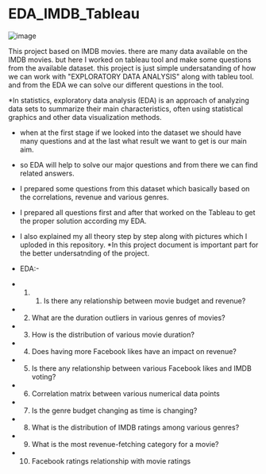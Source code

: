 # EDA_IMDB_Tableau

![image](https://github.com/AmiTamakuwala/EDA_IMDB_Tableau/assets/92789707/fdb504c7-0ff7-450c-aebf-20295db30833)

This project based on IMDB movies. 
there are many data available on the IMDB movies. but here I worked on tableau tool and make some questions from the available dataset. 
this project is just simple undersatanding of how we can work with "EXPLORATORY DATA ANALYSIS" along with tableu tool.
and from the EDA we can solve our different questions in the tool.

*In statistics, exploratory data analysis (EDA) is an approach of analyzing data sets to summarize their main characteristics, often using statistical graphics and other data visualization methods.

* when at the first stage if we looked into the dataset we should have many questions and at the last what result we want to get is our main aim. 
* so EDA will help to solve our major questions and from there we can find related answers. 

* I prepared some questions from this dataset which basically based on the correlations, revenue and various genres. 
* I prepared all questions first and after that worked on the Tableau to get the proper solution according my EDA.
* I also explained my all theory step by step along with pictures which I uploded in this repository. 
*In this project document is important part for the better undersatnding of the project. 

* EDA:-
* 1. 1.	Is there any relationship between movie budget and revenue?
* 2.	What are the duration outliers in various genres of movies?
* 3.	How is the distribution of various movie duration?
* 4.	Does having more Facebook likes have an impact on revenue?
* 5.	Is there any relationship between various Facebook likes and IMDB voting?
* 6.	Correlation matrix between various numerical data points
* 7.	Is the genre budget changing as time is changing?
* 8.	What is the distribution of IMDB ratings among various genres?
* 9.	What is the most revenue-fetching category for a movie?
* 10.	 Facebook ratings relationship with movie ratings
